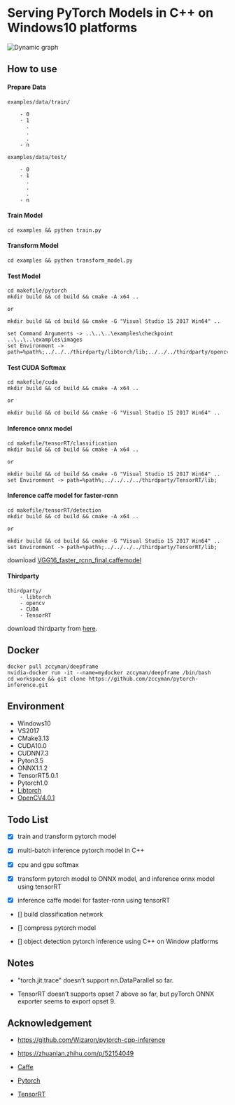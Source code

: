 # Serving PyTorch Models in C++ on Windows10 platforms

![Dynamic graph](https://github.com/zccyman/pytorch-inference/blob/master/examples/docs/pytorch-logo-dark.png)

## How to use

#### Prepare Data

	examples/data/train/

		- 0
		- 1
		  .
		  .
		  .
		- n

	examples/data/test/

		- 0
		- 1
		  .
		  .
		  .
		- n


#### Train Model
```
cd examples && python train.py
```

#### Transform Model
```
cd examples && python transform_model.py
```

#### Test Model
```
cd makefile/pytorch
mkdir build && cd build && cmake -A x64 ..

or

mkdir build && cd build && cmake -G "Visual Studio 15 2017 Win64" ..

set Command Arguments -> ..\..\..\examples\checkpoint ..\..\..\examples\images
set Environment -> path=%path%;../../../thirdparty/libtorch/lib;../../../thirdparty/opencv/build/x64/vc15/bin;
```	

#### Test CUDA Softmax
```
cd makefile/cuda
mkdir build && cd build && cmake -A x64 ..

or

mkdir build && cd build && cmake -G "Visual Studio 15 2017 Win64" ..
```	

#### Inference onnx model
```
cd makefile/tensorRT/classification
mkdir build && cd build && cmake -A x64 ..

or

mkdir build && cd build && cmake -G "Visual Studio 15 2017 Win64" ..
set Environment -> path=%path%;../../../../thirdparty/TensorRT/lib;
```

#### Inference caffe model for faster-rcnn
```
cd makefile/tensorRT/detection
mkdir build && cd build && cmake -A x64 ..

or

mkdir build && cd build && cmake -G "Visual Studio 15 2017 Win64" ..
set Environment -> path=%path%;../../../../thirdparty/TensorRT/lib;
```
download [VGG16_faster_rcnn_final.caffemodel](https://pan.baidu.com/s/1NxACM1coAXthmXizXKyhow?errno=0&errmsg=Auth%20Login%20Sucess&&bduss=&ssnerror=0&traceid=#list/path=%2Fgithub%2Fpublic%2Fpytorch-inference&parentPath=%2Fgithub/VGG16_faster_rcnn_final.caffemodel)

#### Thirdparty

	thirdparty/
		- libtorch  
		- opencv 
		- CUDA
		- TensorRT
		
download thirdparty from [here](https://pan.baidu.com/s/1NxACM1coAXthmXizXKyhow#list/path=%2Fgithub%2Fpublic%2Fpytorch-inference&parentPath=%2Fgithub/thirdparty.zip).

## Docker
```
docker pull zccyman/deepframe
nvidia-docker run -it --name=mydocker zccyman/deepframe /bin/bash
cd workspace && git clone https://github.com/zccyman/pytorch-inference.git
```

## Environment

- Windows10
- VS2017
- CMake3.13
- CUDA10.0
- CUDNN7.3
- Pyton3.5
- ONNX1.1.2
- TensorRT5.0.1
- Pytorch1.0
- [Libtorch](https://download.pytorch.org/libtorch/cu100/libtorch-win-shared-with-deps-latest.zip)
- [OpenCV4.0.1](https://opencv.org/releases.html)


## Todo List

- [x] train and transform pytorch model

- [x] multi-batch inference pytorch model in C++

- [x] cpu and gpu softmax

- [x] transform pytorch model to ONNX model, and inference onnx model using tensorRT

- [x] inference caffe model for faster-rcnn using tensorRT

- [] build classification network

- [] compress pytorch model

- [] object detection pytorch inference using C++ on Window platforms


## Notes

- "torch.jit.trace" doesn’t support nn.DataParallel so far.

- TensorRT doesn’t supports opset 7 above so far, but pyTorch ONNX exporter seems to export opset 9.

	
## Acknowledgement

- https://github.com/Wizaron/pytorch-cpp-inference

- https://zhuanlan.zhihu.com/p/52154049

- [Caffe](https://github.com/BVLC/caffe)

- [Pytorch](https://github.com/pytorch/pytorch)

- [TensorRT](https://developer.nvidia.com/tensorrt)
